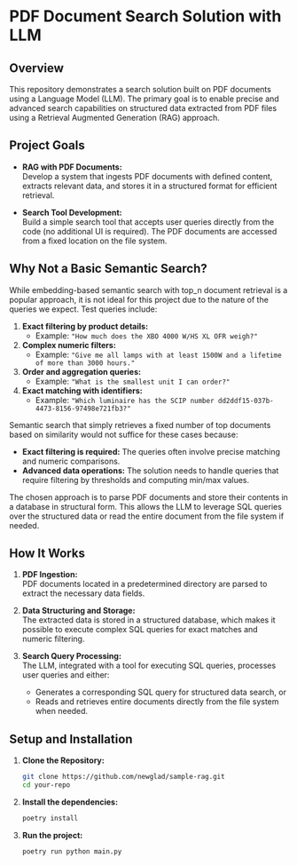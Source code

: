 # PDF Document Search Solution with LLM

## Overview

This repository demonstrates a search solution built on PDF documents using a Language Model (LLM). The primary goal is to enable precise and advanced search capabilities on structured data extracted from PDF files using a Retrieval Augmented Generation (RAG) approach.

## Project Goals

- **RAG with PDF Documents:**  
  Develop a system that ingests PDF documents with defined content, extracts relevant data, and stores it in a structured format for efficient retrieval.

- **Search Tool Development:**  
  Build a simple search tool that accepts user queries directly from the code (no additional UI is required). The PDF documents are accessed from a fixed location on the file system.

## Why Not a Basic Semantic Search?

While embedding-based semantic search with top_n document retrieval is a popular approach, it is not ideal for this project due to the nature of the queries we expect. Test queries include:

1. **Exact filtering by product details:**  
   - Example: `"How much does the XBO 4000 W/HS XL OFR weigh?"`
2. **Complex numeric filters:**  
   - Example: `"Give me all lamps with at least 1500W and a lifetime of more than 3000 hours."`
3. **Order and aggregation queries:**  
   - Example: `"What is the smallest unit I can order?"`
4. **Exact matching with identifiers:**  
   - Example: `"Which luminaire has the SCIP number dd2ddf15-037b-4473-8156-97498e721fb3?"`

Semantic search that simply retrieves a fixed number of top documents based on similarity would not suffice for these cases because:

- **Exact filtering is required:** The queries often involve precise matching and numeric comparisons.
- **Advanced data operations:** The solution needs to handle queries that require filtering by thresholds and computing min/max values.
  
The chosen approach is to parse PDF documents and store their contents in a database in structural form. This allows the LLM to leverage SQL queries over the structured data or read the entire document from the file system if needed.

## How It Works

1. **PDF Ingestion:**  
   PDF documents located in a predetermined directory are parsed to extract the necessary data fields.

2. **Data Structuring and Storage:**  
   The extracted data is stored in a structured database, which makes it possible to execute complex SQL queries for exact matches and numeric filtering.

3. **Search Query Processing:**  
   The LLM, integrated with a tool for executing SQL queries, processes user queries and either:
   - Generates a corresponding SQL query for structured data search, or
   - Reads and retrieves entire documents directly from the file system when needed.

## Setup and Installation

1. **Clone the Repository:**
   ```bash
   git clone https://github.com/newglad/sample-rag.git
   cd your-repo
   

2. **Install the dependencies:**
    ```bash
    poetry install

3. **Run the project:**
    ```bash
    poetry run python main.py
